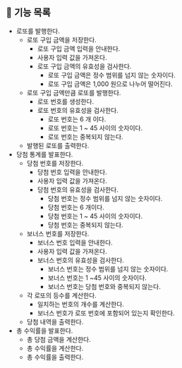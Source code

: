 ## 🎯 기능 목록

* 로또를 발행한다.
  * 로또 구입 금액을 저장한다.
    * 로또 구입 금액 입력을 안내한다.
    * 사용자 입력 값을 가져온다.
    * 로또 구입 금액의 유효성을 검사한다.
      * 로또 구입 금액은 정수 범위를 넘지 않는 숫자이다.
      * 로또 구입 금액은 1,000 원으로 나누어 떨어진다.
  * 로또 구입 금액만큼 로또를 발행한다.
    * 로또 번호를 생성한다.
    * 로또 번호의 유효성을 검사한다.
      * 로또 번호는 6 개 이다.
      * 로또 번호는 1 ~ 45 사이의 숫자이다.
      * 로또 번호는 중복되지 않는다.
  * 발행된 로또를 출력한다.
* 당첨 통계를 발표한다.
  * 당첨 번호를 저장한다.
    * 당첨 번호 입력을 안내한다.
    * 사용자 입력 값을 가져온다.
    * 당첨 번호의 유효성을 검사한다.
      * 당첨 번호는 정수 범위를 넘지 않는 숫자이다.
      * 당첨 번호는 6 개이다.
      * 당첨 번호는 1 ~ 45 사이의 숫자이다.
      * 당첨 번호는 중복되지 않는다.
  * 보너스 번호를 저장한다.
    * 보너스 번호 입력을 안내한다.
    * 사용자 입력 값을 가져온다.
    * 보너스 번호의 유효성을 검사한다.
      * 보너스 번호는 정수 범위를 넘지 않는 숫자이다.
      * 보너스 번호는 1 ~45 사이의 숫자이다.
      * 보너스 번호는 당첨 번호와 중복되지 않는다.
  * 각 로또의 등수를 계산한다.
    * 일치하는 번호의 개수를 계산한다.
    * 보너스 번호가 로또 번호에 포함되어 있는지 확인한다.
  * 당첨 내역을 출력한다.
* 총 수익률을 발표한다.
  * 총 당첨 금액을 계산한다.
  * 총 수익률을 계산한다.
  * 총 수익률을 출력한다.